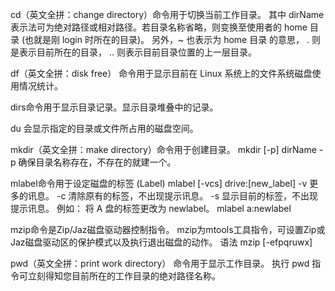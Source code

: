cd（英文全拼：change directory）命令用于切换当前工作目录。
其中 dirName 表示法可为绝对路径或相对路径。若目录名称省略，则变换至使用者的 home 目录 (也就是刚 login 时所在的目录)。
另外，~ 也表示为 home 目录 的意思， . 则是表示目前所在的目录， .. 则表示目前目录位置的上一层目录。

df（英文全拼：disk free） 命令用于显示目前在 Linux 系统上的文件系统磁盘使用情况统计。

dirs命令用于显示目录记录。显示目录堆叠中的记录。

du 会显示指定的目录或文件所占用的磁盘空间。

mkdir（英文全拼：make directory）命令用于创建目录。
mkdir [-p] dirName    -p 确保目录名称存在，不存在的就建一个。

mlabel命令用于设定磁盘的标签 (Label)
mlabel [-vcs] drive:[new_label]
-v 更多的讯息。
-c 清除原有的标签，不出现提示讯息。
-s 显示目前的标签，不出现提示讯息。
例如：
将 A 盘的标签更改为 newlabel。
mlabel a:newlabel

mzip命令是Zip/Jaz磁盘驱动器控制指令。
mzip为mtools工具指令，可设置Zip或Jaz磁盘驱动区的保护模式以及执行退出磁盘的动作。
语法
mzip [-efpqruwx]

pwd（英文全拼：print work directory） 命令用于显示工作目录。
执行 pwd 指令可立刻得知您目前所在的工作目录的绝对路径名称。










































